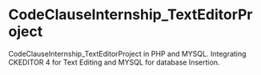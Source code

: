 # CodeClauseInternship_TextEditorProject
CodeClauseInternship_TextEditorProject in PHP and MYSQL. Integrating CKEDITOR 4 for Text Editing and MYSQL for database Insertion.
